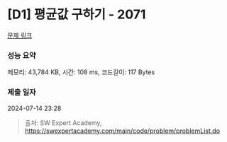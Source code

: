 # [D1] 평균값 구하기 - 2071 

[문제 링크](https://swexpertacademy.com/main/code/problem/problemDetail.do?contestProbId=AV5QRnJqA5cDFAUq) 

### 성능 요약

메모리: 43,784 KB, 시간: 108 ms, 코드길이: 117 Bytes

### 제출 일자

2024-07-14 23:28



> 출처: SW Expert Academy, https://swexpertacademy.com/main/code/problem/problemList.do